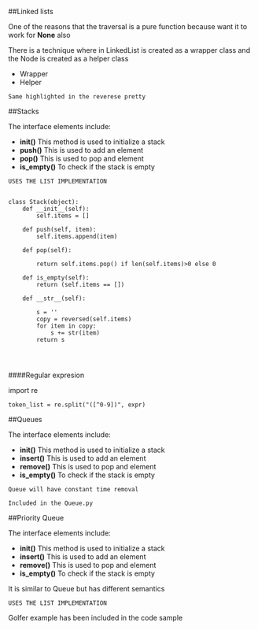 ##Linked lists

One of the reasons that the traversal is a pure function because
want it to work for **None** also


There is a technique where in LinkedList is created as a wrapper class and the Node is created as a helper class

*  Wrapper
*  Helper

`Same highlighted in the reverese pretty`


##Stacks

The interface elements include:

*	**__init__()** This method is used to initialize a stack
*	**push()** This is used to add an element
*	**pop()** This is used to pop and element
*	**is_empty()** To check if the stack is empty


`USES THE LIST IMPLEMENTATION`


````

class Stack(object):
    def __init__(self):
        self.items = []

    def push(self, item):
        self.items.append(item)

    def pop(self):
        
        return self.items.pop() if len(self.items)>0 else 0

    def is_empty(self):
        return (self.items == [])
    
    def __str__(self):

        s = ''
        copy = reversed(self.items)
        for item in copy:
            s += str(item)
        return s




````

####Regular expresion

import re

`token_list = re.split("([^0-9])", expr)`



##Queues

The interface elements include:

*	**__init__()** This method is used to initialize a stack
*	**insert()** This is used to add an element
*	**remove()** This is used to pop and element
*	**is_empty()** To check if the stack is empty


`Queue will have constant time removal`

`Included in the Queue.py`

##Priority Queue


The interface elements include:

*	**__init__()** This method is used to initialize a stack
*	**insert()** This is used to add an element
*	**remove()** This is used to pop and element
*	**is_empty()** To check if the stack is empty


It is similar to Queue but has different semantics

`USES THE LIST IMPLEMENTATION`

Golfer example has been included in the code sample




















